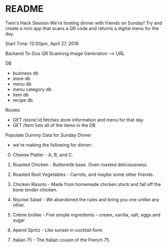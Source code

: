 # README

Twin's Hack Session
We're hosting dinner with friends on Sunday! Try and create a mini app that scans a QR code and returns a digital menu for the day.
 
Start Time: 12:00pm, April 27, 2019

Backend To-Dos
QR Scanning Image Generation --> URL

DB
- business db
- store db
- menu db
- menu category db
- item db
- recipe db

Routes
- GET /store/:id  fetches store information and menu for that day
- GET /item  lists all of the items in the DB

Populate Dummy Data for Sunday Dinner
- we're making the following for dinner:
0. Cheese Platter - A, B, and C.
1. Roasted Chicken - Buttermilk base. Oven roasted deliciousness.
2. Roasted Root Vegetables - Carrots, and maybe some other friends.
3. Chicken Rissoto - Made from homemade chicken stock and fall off the bone tender chicken.
4. Niçoise Salad - We abandoned the rules and bring you one unlike any other.
5. Crème brûlée - Five simple ingredients – cream, vanilla, salt, eggs and sugar

6. Aperol Spritz - Like sunset in cocktail form
7. Italian 75 - The Italian cousin of the French 75

